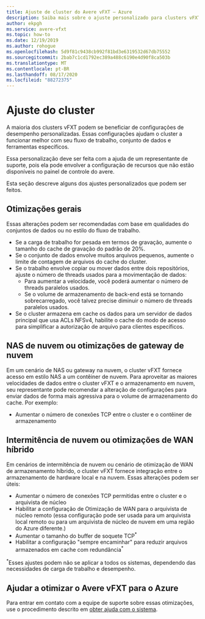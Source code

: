 ```yaml
---
title: Ajuste de cluster do Avere vFXT – Azure
description: Saiba mais sobre o ajuste personalizado para clusters vFXT no avere vFXT para o Azure que você pode fazer, trabalhando com um representante de suporte.
author: ekpgh
ms.service: avere-vfxt
ms.topic: how-to
ms.date: 12/19/2019
ms.author: rohogue
ms.openlocfilehash: 5d9f81c9438cb992f81bd3e6319532d67db75552
ms.sourcegitcommit: 2bab7c1cd1792ec389a488c6190e4d90f8ca503b
ms.translationtype: MT
ms.contentlocale: pt-BR
ms.lasthandoff: 08/17/2020
ms.locfileid: "88272375"
---
```

# <a name="cluster-tuning"></a>Ajuste do cluster

A maioria dos clusters vFXT podem se beneficiar de configurações de desempenho personalizadas. Essas configurações ajudam o cluster a funcionar melhor com seu fluxo de trabalho, conjunto de dados e ferramentas específicos.

Essa personalização deve ser feita com a ajuda de um representante de suporte, pois ela pode envolver a configuração de recursos que não estão disponíveis no painel de controle do avere.

Esta seção descreve alguns dos ajustes personalizados que podem ser feitos.

## <a name="general-optimizations"></a>Otimizações gerais

Essas alterações podem ser recomendadas com base em qualidades do conjuntos de dados ou no estilo do fluxo de trabalho.

* Se a carga de trabalho for pesada em termos de gravação, aumente o tamanho do cache de gravação do padrão de 20%.
* Se o conjunto de dados envolve muitos arquivos pequenos, aumente o limite de contagem de arquivos do cache do cluster.
* Se o trabalho envolve copiar ou mover dados entre dois repositórios, ajuste o número de threads usados para a movimentação de dados:
  * Para aumentar a velocidade, você poderá aumentar o número de threads paralelos usados.
  * Se o volume de armazenamento de back-end está se tornando sobrecarregado, você talvez precise diminuir o número de threads paralelos usados.
* Se o cluster armazena em cache os dados para um servidor de dados principal que usa ACLs NFSv4, habilite o cache do modo de acesso para simplificar a autorização de arquivo para clientes específicos.

## <a name="cloud-nas-or-cloud-gateway-optimizations"></a>NAS de nuvem ou otimizações de gateway de nuvem

Em um cenário de NAS ou gateway na nuvem, o cluster vFXT fornece acesso em estilo NAS a um contêiner de nuvem. Para aproveitar as maiores velocidades de dados entre o cluster vFXT e o armazenamento em nuvem, seu representante pode recomendar a alteração de configurações para enviar dados de forma mais agressiva para o volume de armazenamento do cache. Por exemplo: 

* Aumentar o número de conexões TCP entre o cluster e o contêiner de armazenamento

## <a name="cloud-bursting-or-hybrid-wan-optimizations"></a>Intermitência de nuvem ou otimizações de WAN híbrido

Em cenários de intermitência de nuvem ou cenário de otimização de WAN de armazenamento híbrido, o cluster vFXT fornece integração entre o armazenamento de hardware local e na nuvem. Essas alterações podem ser úteis:

* Aumentar o número de conexões TCP permitidas entre o cluster e o arquivista de núcleo
* Habilitar a configuração de Otimização de WAN para o arquivista de núcleo remoto (essa configuração pode ser usada para um arquivista local remoto ou para um arquivista de núcleo de nuvem em uma região do Azure diferente.)
* Aumentar o tamanho do buffer de soquete TCP<sup>*</sup>
* Habilitar a configuração "sempre encaminhar" para reduzir arquivos armazenados em cache com redundância<sup>*</sup>

<sup>*</sup>Esses ajustes podem não se aplicar a todos os sistemas, dependendo das necessidades de carga de trabalho e desempenho.

## <a name="help-optimizing-your-avere-vfxt-for-azure"></a>Ajudar a otimizar o Avere vFXT para o Azure

Para entrar em contato com a equipe de suporte sobre essas otimizações, use o procedimento descrito em [obter ajuda com o sistema](avere-vfxt-open-ticket.md).
